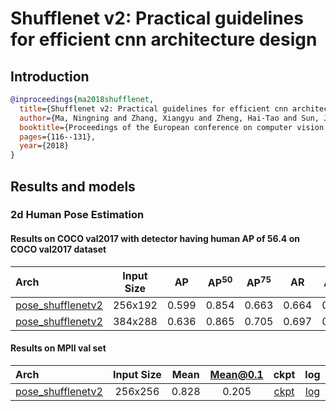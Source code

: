 # Shufflenet v2: Practical guidelines for efficient cnn architecture design

## Introduction

<!-- [BACKBONE] -->

```bibtex
@inproceedings{ma2018shufflenet,
  title={Shufflenet v2: Practical guidelines for efficient cnn architecture design},
  author={Ma, Ningning and Zhang, Xiangyu and Zheng, Hai-Tao and Sun, Jian},
  booktitle={Proceedings of the European conference on computer vision (ECCV)},
  pages={116--131},
  year={2018}
}
```

## Results and models

### 2d Human Pose Estimation

#### Results on COCO val2017 with detector having human AP of 56.4 on COCO val2017 dataset

| Arch  | Input Size | AP | AP<sup>50</sup> | AP<sup>75</sup> | AR | AR<sup>50</sup> | ckpt | log |
| :----------------- | :-----------: | :------: | :------: | :------: | :------: | :------: |:------: |:------: |
| [pose_shufflenetv2](/configs/top_down/shufflenet_v2/coco/shufflenetv2_coco_256x192.py)  | 256x192 | 0.599 | 0.854 | 0.663 | 0.664 | 0.899 | [ckpt](https://download.openmmlab.com/mmpose/top_down/shufflenetv2/shufflenetv2_coco_256x192-0aba71c7_20200921.pth) | [log](https://download.openmmlab.com/mmpose/top_down/shufflenetv2/shufflenetv2_coco_256x192_20200921.log.json) |
| [pose_shufflenetv2](/configs/top_down/shufflenet_v2/coco/shufflenetv2_coco_384x288.py)  | 384x288 | 0.636 | 0.865 | 0.705 | 0.697 | 0.909 | [ckpt](https://download.openmmlab.com/mmpose/top_down/shufflenetv2/shufflenetv2_coco_384x288-fb38ac3a_20200921.pth) | [log](https://download.openmmlab.com/mmpose/top_down/shufflenetv2/shufflenetv2_coco_384x288_20200921.log.json) |

#### Results on MPII val set

| Arch  | Input Size | Mean | Mean@0.1   | ckpt    | log     |
| :--- | :--------: | :------: | :------: |:------: |:------: |
| [pose_shufflenetv2](/configs/top_down/shufflenet_v2/mpii/shufflenetv2_mpii_256x256.py) | 256x256 | 0.828 | 0.205 | [ckpt](https://download.openmmlab.com/mmpose/top_down/shufflenetv2/shufflenetv2_mpii_256x256-4fb9df2d_20200925.pth) | [log](https://download.openmmlab.com/mmpose/top_down/shufflenetv2/shufflenetv2_mpii_256x256_20200925.log.json) |
